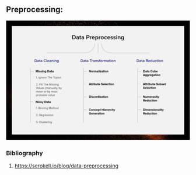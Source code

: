 
## Preprocessing:
![preprocessing.jpg](preprocessing.jpg)





















### Bibliography 
1. https://serokell.io/blog/data-preprocessing

